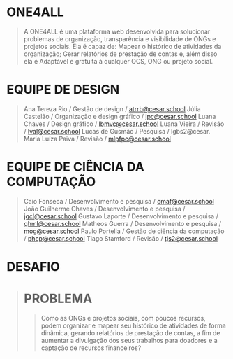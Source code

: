 # ONE4ALL 

> A ONE4ALL é uma plataforma web desenvolvida para solucionar problemas de organização, 
transparência e visibilidade de ONGs e projetos sociais. Ela é capaz de: Mapear o histórico 
de atividades da organização; Gerar relatórios de prestação de contas e, além disso ela é 
Adaptável e gratuita à qualquer OCS, ONG ou projeto social.



# EQUIPE DE DESIGN
> Ana Tereza Rio / Gestão de design / atrrb@cesar.school
> Júlia Castelão / Organização e design gráfico / jpc@cesar.school
> Luana Chaves / Design gráfico / lbmvc@cesar.school
> Luana Vieira / Revisão / lval@cesar.school
> Lucas de Gusmão / Pesquisa / lgbs2@cesar.
> Maria Luíza Paiva / Revisão / mlpfpc@cesar.school


# EQUIPE DE CIÊNCIA DA COMPUTAÇÃO
> Caio Fonseca / Desenvolvimento e pesquisa / cmaf@cesar.school
> João Guilherme Chaves / Desenvolvimento e pesquisa / jgcl@cesar.school
> Gustavo Laporte / Desenvolvimento e pesquisa / ghml@cesar.school
> Matheos Guerra / Desenvolvimento e pesquisa / mog@cesar.school
> Paulo Portella / Gestão de ciência da computação / phcp@cesar.school
> Tiago Stamford / Revisão / tjs2@cesar.school


# DESAFIO
> # PROBLEMA
> > Como as ONGs e projetos sociais, com poucos recursos, podem organizar e mapear seu histórico de atividades de forma dinâmica, gerando relatórios de prestação de contas, a fim de aumentar a divulgação dos seus trabalhos para doadores e a captação de recursos financeiros?

